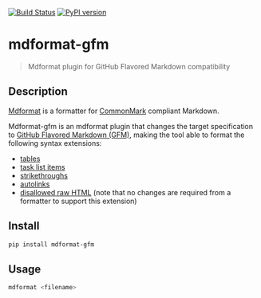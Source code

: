 [![Build Status](https://github.com/hukkin/mdformat-gfm/actions/workflows/tests.yaml/badge.svg?branch=master)](https://github.com/hukkin/mdformat-gfm/actions?query=workflow%3ATests+branch%3Amaster+event%3Apush)
[![PyPI version](https://img.shields.io/pypi/v/mdformat-gfm)](https://pypi.org/project/mdformat-gfm)

# mdformat-gfm

> Mdformat plugin for GitHub Flavored Markdown compatibility

## Description

[Mdformat](https://github.com/executablebooks/mdformat) is a formatter for
[CommonMark](https://spec.commonmark.org/current/)
compliant Markdown.

Mdformat-gfm is an mdformat plugin that changes the target specification to
[GitHub Flavored Markdown (GFM)](https://github.github.com/gfm/),
making the tool able to format the following syntax extensions:

- [tables](https://github.github.com/gfm/#tables-extension-)
- [task list items](https://github.github.com/gfm/#task-list-items-extension-)
- [strikethroughs](https://github.github.com/gfm/#strikethrough-extension-)
- [autolinks](https://github.github.com/gfm/#autolinks-extension-)
- [disallowed raw HTML](https://github.github.com/gfm/#disallowed-raw-html-extension-)
  (note that no changes are required from a formatter to support this extension)

## Install

```sh
pip install mdformat-gfm
```

## Usage

```sh
mdformat <filename>
```
